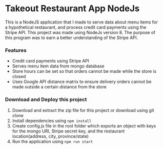 # Takeout Restaurant App NodeJs

This is a NodeJS application that I made to serve data about menu items for a hypothetical restaurant, and process credit card payments using the Stripe API. This project was made using NodeJs version 8. The purpose of this program was to earn a better understanding of the Stripe API.

### Features

* Credit card payments using Stripe API
* Serves menu item data from mongo database
* Store hours can be set so that orders cannot be made while the store is closed
* Uses Google API distance matrix to ensure delivery orders cannot be made outside a certain distance from the store

### Download and Deploy this project

1.  Download and extract the zip file for this project or download using git clone
2.  Install dependencies using `npm install`
3.  Create config.js file in the root folder which exports an object with keys for the mongo URI, Stripe secret key, and the restaurant location(address, city, province/state)
4.  Run the application using `npm run start`
